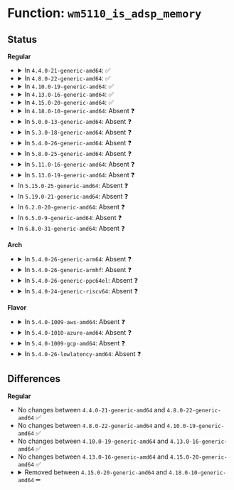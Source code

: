 # Function: <code>wm5110_is_adsp_memory</code>

## Status
<b>Regular</b>
<ul>
<li>
<details>
<summary>In <code>4.4.0-21-generic-amd64</code>: ✅</summary>

```c
bool wm5110_is_adsp_memory(struct device * dev, unsigned int reg)
```

```json
{
  "name": "wm5110_is_adsp_memory",
  "collision_type": "Unique Static",
  "inline_type": "No",
  "funcs": [
    {
      "addr": 18446744071584609680,
      "name": "wm5110_is_adsp_memory",
      "external": false,
      "loc": "drivers/mfd/wm5110-tables.c:1867",
      "file": "drivers/mfd/wm5110-tables.c",
      "inline": "seen, unknown",
      "caller_inline": [],
      "caller_func": [
        "drivers/mfd/wm5110-tables.c:wm5110_readable_register",
        "drivers/mfd/wm5110-tables.c:wm5110_volatile_register"
      ]
    }
  ],
  "symbols": [
    {
      "addr": 18446744071584609680,
      "name": "wm5110_is_adsp_memory",
      "section": ".text",
      "bind": "STB_LOCAL",
      "size": 494
    }
  ]
}
```
</details>
</li>
<li>
<details>
<summary>In <code>4.8.0-22-generic-amd64</code>: ✅</summary>

```c
bool wm5110_is_adsp_memory(struct device * dev, unsigned int reg)
```

```json
{
  "name": "wm5110_is_adsp_memory",
  "collision_type": "Unique Static",
  "inline_type": "No",
  "funcs": [
    {
      "addr": 18446744071584958624,
      "name": "wm5110_is_adsp_memory",
      "external": false,
      "loc": "drivers/mfd/wm5110-tables.c:1863",
      "file": "drivers/mfd/wm5110-tables.c",
      "inline": "seen, unknown",
      "caller_inline": [],
      "caller_func": [
        "drivers/mfd/wm5110-tables.c:wm5110_volatile_register",
        "drivers/mfd/wm5110-tables.c:wm5110_readable_register"
      ]
    }
  ],
  "symbols": [
    {
      "addr": 18446744071584958624,
      "name": "wm5110_is_adsp_memory",
      "section": ".text",
      "bind": "STB_LOCAL",
      "size": 488
    }
  ]
}
```
</details>
</li>
<li>
<details>
<summary>In <code>4.10.0-19-generic-amd64</code>: ✅</summary>

```c
bool wm5110_is_adsp_memory(struct device * dev, unsigned int reg)
```

```json
{
  "name": "wm5110_is_adsp_memory",
  "collision_type": "Unique Static",
  "inline_type": "No",
  "funcs": [
    {
      "addr": 18446744071585142240,
      "name": "wm5110_is_adsp_memory",
      "external": false,
      "loc": "drivers/mfd/wm5110-tables.c:1863",
      "file": "drivers/mfd/wm5110-tables.c",
      "inline": "seen, unknown",
      "caller_inline": [],
      "caller_func": [
        "drivers/mfd/wm5110-tables.c:wm5110_volatile_register",
        "drivers/mfd/wm5110-tables.c:wm5110_readable_register"
      ]
    }
  ],
  "symbols": [
    {
      "addr": 18446744071585142240,
      "name": "wm5110_is_adsp_memory",
      "section": ".text",
      "bind": "STB_LOCAL",
      "size": 488
    }
  ]
}
```
</details>
</li>
<li>
<details>
<summary>In <code>4.13.0-16-generic-amd64</code>: ✅</summary>

```c
bool wm5110_is_adsp_memory(struct device * dev, unsigned int reg)
```

```json
{
  "name": "wm5110_is_adsp_memory",
  "collision_type": "Unique Static",
  "inline_type": "No",
  "funcs": [
    {
      "addr": 18446744071585223888,
      "name": "wm5110_is_adsp_memory",
      "external": false,
      "loc": "drivers/mfd/wm5110-tables.c:1863",
      "file": "drivers/mfd/wm5110-tables.c",
      "inline": "seen, unknown",
      "caller_inline": [],
      "caller_func": [
        "drivers/mfd/wm5110-tables.c:wm5110_volatile_register",
        "drivers/mfd/wm5110-tables.c:wm5110_readable_register"
      ]
    }
  ],
  "symbols": [
    {
      "addr": 18446744071585223888,
      "name": "wm5110_is_adsp_memory",
      "section": ".text",
      "bind": "STB_LOCAL",
      "size": 480
    }
  ]
}
```
</details>
</li>
<li>
<details>
<summary>In <code>4.15.0-20-generic-amd64</code>: ✅</summary>

```c
bool wm5110_is_adsp_memory(struct device * dev, unsigned int reg)
```

```json
{
  "name": "wm5110_is_adsp_memory",
  "collision_type": "Unique Static",
  "inline_type": "No",
  "funcs": [
    {
      "addr": 18446744071585651568,
      "name": "wm5110_is_adsp_memory",
      "external": false,
      "loc": "drivers/mfd/wm5110-tables.c:1863",
      "file": "drivers/mfd/wm5110-tables.c",
      "inline": "seen, unknown",
      "caller_inline": [],
      "caller_func": [
        "drivers/mfd/wm5110-tables.c:wm5110_volatile_register",
        "drivers/mfd/wm5110-tables.c:wm5110_readable_register"
      ]
    }
  ],
  "symbols": [
    {
      "addr": 18446744071585651568,
      "name": "wm5110_is_adsp_memory",
      "section": ".text",
      "bind": "STB_LOCAL",
      "size": 480
    }
  ]
}
```
</details>
</li>
<li>
<details>
<summary>In <code>4.18.0-10-generic-amd64</code>: Absent ❓</summary>

```json
{
  "name": "wm5110_is_adsp_memory",
  "collision_type": "Unique Static",
  "inline_type": "Full",
  "funcs": [
    {
      "addr": 18446744071585901282,
      "name": "wm5110_is_adsp_memory",
      "external": false,
      "loc": "drivers/mfd/wm5110-tables.c:1863",
      "file": "drivers/mfd/wm5110-tables.c",
      "inline": "not declared, inlined",
      "caller_inline": [
        "drivers/mfd/wm5110-tables.c:wm5110_volatile_register",
        "drivers/mfd/wm5110-tables.c:wm5110_readable_register"
      ],
      "caller_func": []
    }
  ],
  "symbols": []
}
```
</details>
</li>
<li>
<details>
<summary>In <code>5.0.0-13-generic-amd64</code>: Absent ❓</summary>

```json
{
  "name": "wm5110_is_adsp_memory",
  "collision_type": "Unique Static",
  "inline_type": "Full",
  "funcs": [
    {
      "addr": 18446744071586037042,
      "name": "wm5110_is_adsp_memory",
      "external": false,
      "loc": "drivers/mfd/wm5110-tables.c:1864",
      "file": "drivers/mfd/wm5110-tables.c",
      "inline": "not declared, inlined",
      "caller_inline": [
        "drivers/mfd/wm5110-tables.c:wm5110_volatile_register",
        "drivers/mfd/wm5110-tables.c:wm5110_readable_register"
      ],
      "caller_func": []
    }
  ],
  "symbols": []
}
```
</details>
</li>
<li>
<details>
<summary>In <code>5.3.0-18-generic-amd64</code>: Absent ❓</summary>

```json
{
  "name": "wm5110_is_adsp_memory",
  "collision_type": "Unique Static",
  "inline_type": "Full",
  "funcs": [
    {
      "addr": 18446744071586277338,
      "name": "wm5110_is_adsp_memory",
      "external": false,
      "loc": "drivers/mfd/wm5110-tables.c:1861",
      "file": "drivers/mfd/wm5110-tables.c",
      "inline": "not declared, inlined",
      "caller_inline": [
        "drivers/mfd/wm5110-tables.c:wm5110_volatile_register",
        "drivers/mfd/wm5110-tables.c:wm5110_readable_register"
      ],
      "caller_func": []
    }
  ],
  "symbols": []
}
```
</details>
</li>
<li>
<details>
<summary>In <code>5.4.0-26-generic-amd64</code>: Absent ❓</summary>

```json
{
  "name": "wm5110_is_adsp_memory",
  "collision_type": "Unique Static",
  "inline_type": "Full",
  "funcs": [
    {
      "addr": 18446744071586425578,
      "name": "wm5110_is_adsp_memory",
      "external": false,
      "loc": "drivers/mfd/wm5110-tables.c:1861",
      "file": "drivers/mfd/wm5110-tables.c",
      "inline": "not declared, inlined",
      "caller_inline": [
        "drivers/mfd/wm5110-tables.c:wm5110_volatile_register",
        "drivers/mfd/wm5110-tables.c:wm5110_readable_register"
      ],
      "caller_func": []
    }
  ],
  "symbols": []
}
```
</details>
</li>
<li>
<details>
<summary>In <code>5.8.0-25-generic-amd64</code>: Absent ❓</summary>

```json
{
  "name": "wm5110_is_adsp_memory",
  "collision_type": "Unique Static",
  "inline_type": "Full",
  "funcs": [
    {
      "addr": 18446744071587201907,
      "name": "wm5110_is_adsp_memory",
      "external": false,
      "loc": "drivers/mfd/wm5110-tables.c:1861",
      "file": "drivers/mfd/wm5110-tables.c",
      "inline": "not declared, inlined",
      "caller_inline": [
        "drivers/mfd/wm5110-tables.c:wm5110_volatile_register",
        "drivers/mfd/wm5110-tables.c:wm5110_readable_register"
      ],
      "caller_func": []
    }
  ],
  "symbols": []
}
```
</details>
</li>
<li>
<details>
<summary>In <code>5.11.0-16-generic-amd64</code>: Absent ❓</summary>

```json
{
  "name": "wm5110_is_adsp_memory",
  "collision_type": "Unique Static",
  "inline_type": "Full",
  "funcs": [
    {
      "addr": 18446744071587278435,
      "name": "wm5110_is_adsp_memory",
      "external": false,
      "loc": "drivers/mfd/wm5110-tables.c:1861",
      "file": "drivers/mfd/wm5110-tables.c",
      "inline": "not declared, inlined",
      "caller_inline": [
        "drivers/mfd/wm5110-tables.c:wm5110_volatile_register",
        "drivers/mfd/wm5110-tables.c:wm5110_readable_register"
      ],
      "caller_func": []
    }
  ],
  "symbols": []
}
```
</details>
</li>
<li>
<details>
<summary>In <code>5.13.0-19-generic-amd64</code>: Absent ❓</summary>

```json
{
  "name": "wm5110_is_adsp_memory",
  "collision_type": "Unique Static",
  "inline_type": "Full",
  "funcs": [
    {
      "addr": 18446744071587166515,
      "name": "wm5110_is_adsp_memory",
      "external": false,
      "loc": "drivers/mfd/wm5110-tables.c:1861",
      "file": "drivers/mfd/wm5110-tables.c",
      "inline": "not declared, inlined",
      "caller_inline": [
        "drivers/mfd/wm5110-tables.c:wm5110_volatile_register",
        "drivers/mfd/wm5110-tables.c:wm5110_readable_register"
      ],
      "caller_func": []
    }
  ],
  "symbols": []
}
```
</details>
</li>
<li>
In <code>5.15.0-25-generic-amd64</code>: Absent ❓
</li>
<li>
In <code>5.19.0-21-generic-amd64</code>: Absent ❓
</li>
<li>
In <code>6.2.0-20-generic-amd64</code>: Absent ❓
</li>
<li>
In <code>6.5.0-9-generic-amd64</code>: Absent ❓
</li>
<li>
In <code>6.8.0-31-generic-amd64</code>: Absent ❓
</li>
</ul>
<b>Arch</b>
<ul>
<li>
<details>
<summary>In <code>5.4.0-26-generic-arm64</code>: Absent ❓</summary>

```json
{
  "name": "wm5110_is_adsp_memory",
  "collision_type": "Unique Static",
  "inline_type": "Full",
  "funcs": [
    {
      "addr": 18446603336499288200,
      "name": "wm5110_is_adsp_memory",
      "external": false,
      "loc": "drivers/mfd/wm5110-tables.c:1861",
      "file": "drivers/mfd/wm5110-tables.c",
      "inline": "not declared, inlined",
      "caller_inline": [
        "drivers/mfd/wm5110-tables.c:wm5110_volatile_register",
        "drivers/mfd/wm5110-tables.c:wm5110_readable_register"
      ],
      "caller_func": []
    }
  ],
  "symbols": []
}
```
</details>
</li>
<li>
<details>
<summary>In <code>5.4.0-26-generic-armhf</code>: Absent ❓</summary>

```json
{
  "name": "wm5110_is_adsp_memory",
  "collision_type": "Unique Static",
  "inline_type": "Full",
  "funcs": [
    {
      "addr": 3231819696,
      "name": "wm5110_is_adsp_memory",
      "external": false,
      "loc": "drivers/mfd/wm5110-tables.c:1861",
      "file": "drivers/mfd/wm5110-tables.c",
      "inline": "not declared, inlined",
      "caller_inline": [
        "drivers/mfd/wm5110-tables.c:wm5110_volatile_register",
        "drivers/mfd/wm5110-tables.c:wm5110_readable_register"
      ],
      "caller_func": []
    }
  ],
  "symbols": []
}
```
</details>
</li>
<li>
<details>
<summary>In <code>5.4.0-26-generic-ppc64el</code>: Absent ❓</summary>

```json
{
  "name": "wm5110_is_adsp_memory",
  "collision_type": "Unique Static",
  "inline_type": "Full",
  "funcs": [
    {
      "addr": 13835058055292487944,
      "name": "wm5110_is_adsp_memory",
      "external": false,
      "loc": "drivers/mfd/wm5110-tables.c:1861",
      "file": "drivers/mfd/wm5110-tables.c",
      "inline": "not declared, inlined",
      "caller_inline": [
        "drivers/mfd/wm5110-tables.c:wm5110_volatile_register",
        "drivers/mfd/wm5110-tables.c:wm5110_readable_register"
      ],
      "caller_func": []
    }
  ],
  "symbols": []
}
```
</details>
</li>
<li>
<details>
<summary>In <code>5.4.0-24-generic-riscv64</code>: Absent ❓</summary>

```json
{
  "name": "wm5110_is_adsp_memory",
  "collision_type": "Unique Static",
  "inline_type": "Full",
  "funcs": [
    {
      "addr": 18446743936276541554,
      "name": "wm5110_is_adsp_memory",
      "external": false,
      "loc": "drivers/mfd/wm5110-tables.c:1861",
      "file": "drivers/mfd/wm5110-tables.c",
      "inline": "not declared, inlined",
      "caller_inline": [
        "drivers/mfd/wm5110-tables.c:wm5110_volatile_register",
        "drivers/mfd/wm5110-tables.c:wm5110_readable_register"
      ],
      "caller_func": []
    }
  ],
  "symbols": []
}
```
</details>
</li>
</ul>
<b>Flavor</b>
<ul>
<li>
<details>
<summary>In <code>5.4.0-1009-aws-amd64</code>: Absent ❓</summary>

```json
{
  "name": "wm5110_is_adsp_memory",
  "collision_type": "Unique Static",
  "inline_type": "Full",
  "funcs": [
    {
      "addr": 18446744071586179146,
      "name": "wm5110_is_adsp_memory",
      "external": false,
      "loc": "drivers/mfd/wm5110-tables.c:1861",
      "file": "drivers/mfd/wm5110-tables.c",
      "inline": "not declared, inlined",
      "caller_inline": [
        "drivers/mfd/wm5110-tables.c:wm5110_volatile_register",
        "drivers/mfd/wm5110-tables.c:wm5110_readable_register"
      ],
      "caller_func": []
    }
  ],
  "symbols": []
}
```
</details>
</li>
<li>
<details>
<summary>In <code>5.4.0-1010-azure-amd64</code>: Absent ❓</summary>

```json
{
  "name": "wm5110_is_adsp_memory",
  "collision_type": "Unique Static",
  "inline_type": "Full",
  "funcs": [
    {
      "addr": 18446744071585998426,
      "name": "wm5110_is_adsp_memory",
      "external": false,
      "loc": "drivers/mfd/wm5110-tables.c:1861",
      "file": "drivers/mfd/wm5110-tables.c",
      "inline": "not declared, inlined",
      "caller_inline": [
        "drivers/mfd/wm5110-tables.c:wm5110_volatile_register",
        "drivers/mfd/wm5110-tables.c:wm5110_readable_register"
      ],
      "caller_func": []
    }
  ],
  "symbols": []
}
```
</details>
</li>
<li>
<details>
<summary>In <code>5.4.0-1009-gcp-amd64</code>: Absent ❓</summary>

```json
{
  "name": "wm5110_is_adsp_memory",
  "collision_type": "Unique Static",
  "inline_type": "Full",
  "funcs": [
    {
      "addr": 18446744071586373546,
      "name": "wm5110_is_adsp_memory",
      "external": false,
      "loc": "drivers/mfd/wm5110-tables.c:1861",
      "file": "drivers/mfd/wm5110-tables.c",
      "inline": "not declared, inlined",
      "caller_inline": [
        "drivers/mfd/wm5110-tables.c:wm5110_volatile_register",
        "drivers/mfd/wm5110-tables.c:wm5110_readable_register"
      ],
      "caller_func": []
    }
  ],
  "symbols": []
}
```
</details>
</li>
<li>
<details>
<summary>In <code>5.4.0-26-lowlatency-amd64</code>: Absent ❓</summary>

```json
{
  "name": "wm5110_is_adsp_memory",
  "collision_type": "Unique Static",
  "inline_type": "Full",
  "funcs": [
    {
      "addr": 18446744071586485226,
      "name": "wm5110_is_adsp_memory",
      "external": false,
      "loc": "drivers/mfd/wm5110-tables.c:1861",
      "file": "drivers/mfd/wm5110-tables.c",
      "inline": "not declared, inlined",
      "caller_inline": [
        "drivers/mfd/wm5110-tables.c:wm5110_volatile_register",
        "drivers/mfd/wm5110-tables.c:wm5110_readable_register"
      ],
      "caller_func": []
    }
  ],
  "symbols": []
}
```
</details>
</li>
</ul>

## Differences
<b>Regular</b>
<ul>
<li>
No changes between <code>4.4.0-21-generic-amd64</code> and <code>4.8.0-22-generic-amd64</code> ✅
</li>
<li>
No changes between <code>4.8.0-22-generic-amd64</code> and <code>4.10.0-19-generic-amd64</code> ✅
</li>
<li>
No changes between <code>4.10.0-19-generic-amd64</code> and <code>4.13.0-16-generic-amd64</code> ✅
</li>
<li>
No changes between <code>4.13.0-16-generic-amd64</code> and <code>4.15.0-20-generic-amd64</code> ✅
</li>
<li>
<details>
<summary>Removed between <code>4.15.0-20-generic-amd64</code> and <code>4.18.0-10-generic-amd64</code> ➖</summary>

```c
bool wm5110_is_adsp_memory(struct device * dev, unsigned int reg)
```
</details>
</li>
</ul>

